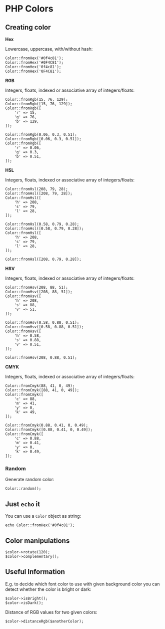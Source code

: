 # PHP Colors

## Creating color

**Hex**

Lowercase, uppercase, with/without hash:

    Color::fromHex('#0f4c81');
    Color::fromHex('#0F4C81');
    Color::fromHex('0f4c81');
    Color::fromHex('0F4C81');


**RGB**

Integers, floats, indexed or associative array of integers/floats:

    Color::fromRgb(15, 76, 129);
    Color::fromRgb([15, 76, 129]); 
    Color::fromRgb([
        'r' => 15,
        'g' => 76,
        'b' => 129,
    ]);

    Color::fromRgb(0.06, 0.3, 0.51);
    Color::fromRgb([0.06, 0.3, 0.51]);
    Color::fromRgb([
        'r' => 0.06,
        'g' => 0.3,
        'b' => 0.51,
    ]);


**HSL**

Integers, floats, indexed or associative array of integers/floats:

    Color::fromHsl(208, 79, 28);
    Color::fromHsl([208, 79, 28]); 
    Color::fromHsl([
        'h' => 208,
        's' => 79,
        'l' => 28,
    ]);

    Color::fromHsl(0.58, 0.79, 0.28);
    Color::fromHsl([0.58, 0.79, 0.28]); 
    Color::fromHsl([
        'h' => 208,
        's' => 79,
        'l' => 28,
    ]);

    Color::fromHsl([208, 0.79, 0.28]); 


**HSV**

Integers, floats, indexed or associative array of integers/floats:

    Color::fromHsv(208, 88, 51);
    Color::fromHsv([208, 88, 51]); 
    Color::fromHsv([
        'h' => 208,
        's' => 88,
        'v' => 51,
    ]);

    Color::fromHsv(0.58, 0.88, 0.51);
    Color::fromHsv([0.58, 0.88, 0.51]); 
    Color::fromHsv([
        'h' => 0.58,
        's' => 0.88,
        'v' => 0.51,
    ]);

    Color::fromHsv(208, 0.88, 0.51);


**CMYK**

Integers, floats, indexed or associative array of integers/floats:

    Color::fromCmyk(88, 41, 0, 49);
    Color::fromCmyk([88, 41, 0, 49]); 
    Color::fromCmyk([
        'c' => 88,
        'm' => 41,
        'y' => 0,
        'k' => 49,
    ]);

    Color::fromCmyk(0.88, 0.41, 0, 0.49);
    Color::fromCmyk([0.88, 0.41, 0, 0.49]); 
    Color::fromCmyk([
        'c' => 0.88,
        'm' => 0.41,
        'y' => 0,
        'k' => 0.49,
    ]);


### Random

Generate random color:

    Color::random();


## Just `echo` it

You can use a `Color` object as string:

    echo Color::fromHex('#0f4c81');


## Color manipulations

    $color->rotate(120);
    $color->complementary();


## Useful Information

E.g. to decide which font color to use with given background color you can detect whether the color is bright or dark:

    $color->isBright();
    $color->isDark();


Distance of RGB values for two given colors:

    $color->distanceRgb($anotherColor);

